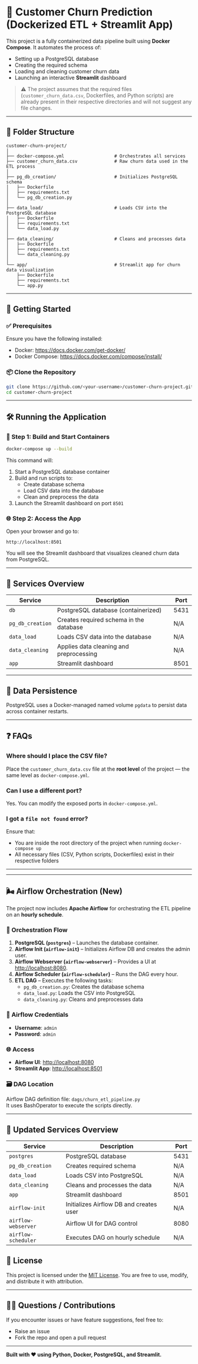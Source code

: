 
# 🧠 Customer Churn Prediction (Dockerized ETL + Streamlit App)

This project is a fully containerized data pipeline built using **Docker Compose**. It automates the process of:
- Setting up a PostgreSQL database
- Creating the required schema
- Loading and cleaning customer churn data
- Launching an interactive **Streamlit** dashboard

> ⚠️ The project assumes that the required files (`customer_churn_data.csv`, Dockerfiles, and Python scripts) are already present in their respective directories and will not suggest any file changes.

---

## 📁 Folder Structure

```
customer-churn-project/
│
├── docker-compose.yml                   # Orchestrates all services
├── customer_churn_data.csv              # Raw churn data used in the ETL process
│
├── pg_db_creation/                      # Initializes PostgreSQL schema
│   ├── Dockerfile
│   ├── requirements.txt
│   └── pg_db_creation.py
│
├── data_load/                           # Loads CSV into the PostgreSQL database
│   ├── Dockerfile
│   ├── requirements.txt
│   └── data_load.py
│
├── data_cleaning/                       # Cleans and processes data
│   ├── Dockerfile
│   ├── requirements.txt
│   └── data_cleaning.py
│
└── app/                                 # Streamlit app for churn data visualization
    ├── Dockerfile
    ├── requirements.txt
    └── app.py
```

---

## 🚀 Getting Started

### ✅ Prerequisites

Ensure you have the following installed:
- Docker: https://docs.docker.com/get-docker/
- Docker Compose: https://docs.docker.com/compose/install/

### 📦 Clone the Repository

```bash
git clone https://github.com/<your-username>/customer-churn-project.git
cd customer-churn-project
```

---

## 🛠 Running the Application

### 🔧 Step 1: Build and Start Containers

```bash
docker-compose up --build
```

This command will:

1. Start a PostgreSQL database container
2. Build and run scripts to:
   - Create database schema
   - Load CSV data into the database
   - Clean and preprocess the data
3. Launch the Streamlit dashboard on port `8501`

### 🌐 Step 2: Access the App

Open your browser and go to:

```
http://localhost:8501
```

You will see the Streamlit dashboard that visualizes cleaned churn data from PostgreSQL.

---

## 📌 Services Overview

| Service         | Description                                 | Port   |
|----------------|---------------------------------------------|--------|
| `db`           | PostgreSQL database (containerized)         | 5431   |
| `pg_db_creation` | Creates required schema in the database   | N/A    |
| `data_load`    | Loads CSV data into the database             | N/A    |
| `data_cleaning`| Applies data cleaning and preprocessing      | N/A    |
| `app`          | Streamlit dashboard                          | 8501   |

---

## 💾 Data Persistence

PostgreSQL uses a Docker-managed named volume `pgdata` to persist data across container restarts.

---

## ❓ FAQs

### Where should I place the CSV file?

Place the `customer_churn_data.csv` file at the **root level** of the project — the same level as `docker-compose.yml`.

### Can I use a different port?

Yes. You can modify the exposed ports in `docker-compose.yml`.

### I got a `file not found` error?

Ensure that:
- You are inside the root directory of the project when running `docker-compose up`
- All necessary files (CSV, Python scripts, Dockerfiles) exist in their respective folders

---


---

## 🌬️ Airflow Orchestration (New)

The project now includes **Apache Airflow** for orchestrating the ETL pipeline on an **hourly schedule**.

### 🔁 Orchestration Flow

1. **PostgreSQL (`postgres`)** – Launches the database container.
2. **Airflow Init (`airflow-init`)** – Initializes Airflow DB and creates the admin user.
3. **Airflow Webserver (`airflow-webserver`)** – Provides a UI at [http://localhost:8080](http://localhost:8080).
4. **Airflow Scheduler (`airflow-scheduler`)** – Runs the DAG every hour.
5. **ETL DAG** – Executes the following tasks:
   - `pg_db_creation.py`: Creates the database schema
   - `data_load.py`: Loads the CSV into PostgreSQL
   - `data_cleaning.py`: Cleans and preprocesses data

### 🔐 Airflow Credentials

- **Username**: `admin`
- **Password**: `admin`

### 🌐 Access

- **Airflow UI**: [http://localhost:8080](http://localhost:8080)
- **Streamlit App**: [http://localhost:8501](http://localhost:8501)

### 🗃️ DAG Location

Airflow DAG definition file: `dags/churn_etl_pipeline.py`  
It uses BashOperator to execute the scripts directly.

---

## 📌 Updated Services Overview

| Service         | Description                                  | Port   |
|----------------|----------------------------------------------|--------|
| `postgres`      | PostgreSQL database                          | 5431   |
| `pg_db_creation`| Creates required schema                      | N/A    |
| `data_load`     | Loads CSV into PostgreSQL                    | N/A    |
| `data_cleaning` | Cleans and processes the data                | N/A    |
| `app`           | Streamlit dashboard                          | 8501   |
| `airflow-init`  | Initializes Airflow DB and creates user      | N/A    |
| `airflow-webserver` | Airflow UI for DAG control              | 8080   |
| `airflow-scheduler` | Executes DAG on hourly schedule         | N/A    |


## 📄 License

This project is licensed under the [MIT License](LICENSE). You are free to use, modify, and distribute it with attribution.

---

## 🙋‍♂️ Questions / Contributions

If you encounter issues or have feature suggestions, feel free to:
- Raise an issue
- Fork the repo and open a pull request

---

**Built with ❤️ using Python, Docker, PostgreSQL, and Streamlit.**
